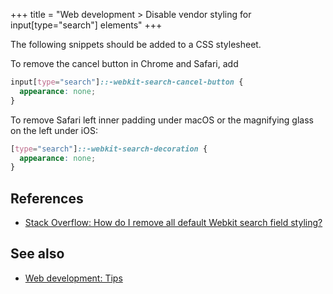 +++
title = "Web development > Disable vendor styling for input[type=\"search\"] elements"
+++

The following snippets should be added to a CSS stylesheet.

To remove the cancel button in Chrome and Safari, add

```css
input[type="search"]::-webkit-search-cancel-button {
  appearance: none;
}
```

To remove Safari left inner padding under macOS or the magnifying glass on the left under iOS:

```css
[type="search"]::-webkit-search-decoration {
  appearance: none;
}
```

## References

- [Stack Overflow: How do I remove all default Webkit search field styling?](https://stackoverflow.com/a/77190241)

## See also

- [Web development: Tips](@/notes/Web_development.md#Tips)
